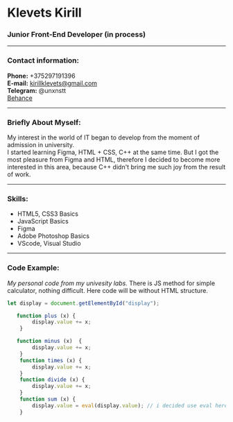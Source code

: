 # Klevets Kirill
### Junior Front-End Developer (in process)

---

### Contact information:

**Phone:** +375297191396<br>
**E-mail:** kirillklevets@gmail.com<br>
**Telegram:** @unxnstt<br>
[Behance](https://www.behance.net/kirillandreev4)

---

### Briefly About Myself:

My interest in the world of IT began to develop from the moment of admission in university. <br>
I started learning Figma, HTML + CSS, C++ at the same time. But I got the most pleasure from Figma and HTML, therefore I decided to become more interested in this area, because C++ didn't bring me such joy from the result of work.

---

### Skills:

- HTML5, CSS3 Basics
- JavaScript Basics
- Figma
- Adobe Photoshop Basics
- VScode, Visual Studio

---

### Code Example:

*My personal code from my univesity labs.* There is JS method for simple calculator, nothing difficult. Here code will be without HTML structure.

```javascript
let display = document.getElementById("display");

   function plus (x) {
        display.value += x;
    }

   function minus (x)  {
        display.value += x;
    }
    function times (x) {
        display.value += x;
    }
    function divide (x) {
        display.value += x;
    }
    function sum (x) {
        display.value = eval(display.value); // i decided use eval here, because in this case eval is not devil, and when we create Simple calculator eval more convinient as I guess
    }
```
